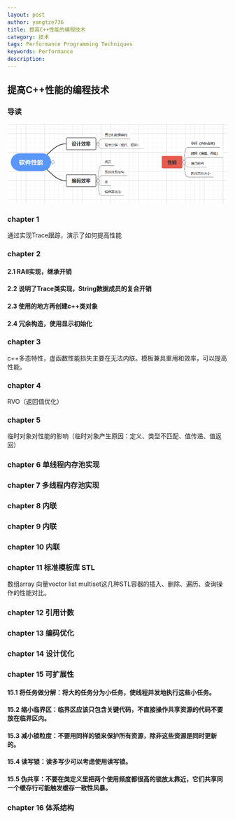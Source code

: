```yaml
---
layout: post
author: yangtze736
title: 提高C++性能的编程技术
category: 技术
tags: Performance Programming Techniques
keywords: Performance 
description: 
---
```


## 提高C++性能的编程技术

### 导读
![1](/public/img/CPlusPlusPerfProTech.png)

### chapter 1

通过实现Trace跟踪，演示了如何提高性能

### chapter 2

#### 2.1 RAII实现，继承开销

#### 2.2 说明了Trace类实现，String数据成员的复合开销

#### 2.3 使用的地方再创建c++类对象

#### 2.4 冗余构造，使用显示初始化

<!-- more -->

### chapter 3 

c++多态特性，虚函数性能损失主要在无法内联。模板兼具重用和效率，可以提高性能。

### chapter 4

RVO（返回值优化）

### chapter 5

临时对象对性能的影响（临时对象产生原因：定义、类型不匹配、值传递、值返回）

### chapter 6 单线程内存池实现

### chapter 7 多线程内存池实现

### chapter 8 内联

### chapter 9 内联

### chapter 10 内联

### chapter 11 标准模板库 STL

数组array 向量vector list multiset这几种STL容器的插入、删除、遍历、查询操作的性能对比。

### chapter 12 引用计数

### chapter 13 编码优化

### chapter 14 设计优化

### chapter 15 可扩展性

#### 15.1 将任务做分解：将大的任务分为小任务，使线程并发地执行这些小任务。

#### 15.2 缩小临界区：临界区应该只包含关键代码，不直接操作共享资源的代码不要放在临界区内。

#### 15.3 减小锁粒度：不要用同样的锁来保护所有资源，除非这些资源是同时更新的。

#### 15.4 读写锁：读多写少可以考虑使用读写锁。

#### 15.5 伪共享：不要在类定义里把两个使用频度都很高的锁放太靠近，它们共享同一个缓存行可能触发缓存一致性风暴。

### chapter 16 体系结构
